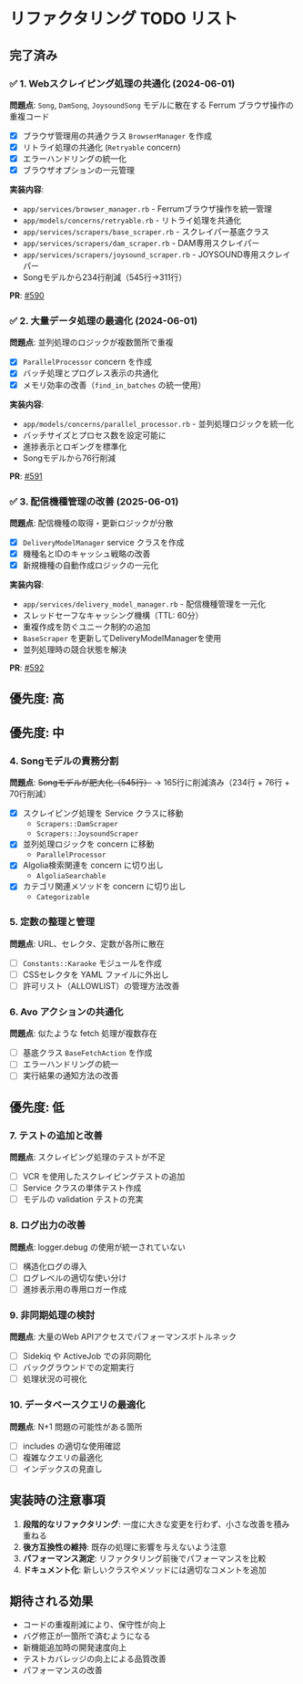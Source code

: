 # リファクタリング TODO リスト

## 完了済み

### ✅ 1. Webスクレイピング処理の共通化 (2024-06-01)
**問題点**: `Song`, `DamSong`, `JoysoundSong` モデルに散在する Ferrum ブラウザ操作の重複コード
- [x] ブラウザ管理用の共通クラス `BrowserManager` を作成
- [x] リトライ処理の共通化 (`Retryable` concern)
- [x] エラーハンドリングの統一化
- [x] ブラウザオプションの一元管理

**実装内容**:
- `app/services/browser_manager.rb` - Ferrumブラウザ操作を統一管理
- `app/models/concerns/retryable.rb` - リトライ処理を共通化
- `app/services/scrapers/base_scraper.rb` - スクレイパー基底クラス
- `app/services/scrapers/dam_scraper.rb` - DAM専用スクレイパー
- `app/services/scrapers/joysound_scraper.rb` - JOYSOUND専用スクレイパー
- Songモデルから234行削減（545行→311行）

**PR**: [#590](https://github.com/shiroemons/touhou_karaoke_admin/pull/590)

### ✅ 2. 大量データ処理の最適化 (2024-06-01)
**問題点**: 並列処理のロジックが複数箇所で重複
- [x] `ParallelProcessor` concern を作成
- [x] バッチ処理とプログレス表示の共通化
- [x] メモリ効率の改善（`find_in_batches` の統一使用）

**実装内容**:
- `app/models/concerns/parallel_processor.rb` - 並列処理ロジックを統一化
- バッチサイズとプロセス数を設定可能に
- 進捗表示とロギングを標準化
- Songモデルから76行削減

**PR**: [#591](https://github.com/shiroemons/touhou_karaoke_admin/pull/591)

### ✅ 3. 配信機種管理の改善 (2025-06-01)
**問題点**: 配信機種の取得・更新ロジックが分散
- [x] `DeliveryModelManager` service クラスを作成
- [x] 機種名とIDのキャッシュ戦略の改善
- [x] 新規機種の自動作成ロジックの一元化

**実装内容**:
- `app/services/delivery_model_manager.rb` - 配信機種管理を一元化
- スレッドセーフなキャッシング機構（TTL: 60分）
- 重複作成を防ぐユニーク制約の追加
- `BaseScraper` を更新してDeliveryModelManagerを使用
- 並列処理時の競合状態を解決

**PR**: [#592](https://github.com/shiroemons/touhou_karaoke_admin/issues/592)

## 優先度: 高

## 優先度: 中

### 4. Songモデルの責務分割
**問題点**: ~~Songモデルが肥大化（545行）~~ → 165行に削減済み（234行 + 76行 + 70行削減）
- [x] スクレイピング処理を Service クラスに移動
  - `Scrapers::DamScraper`
  - `Scrapers::JoysoundScraper`
- [x] 並列処理ロジックを concern に移動
  - `ParallelProcessor`
- [x] Algolia検索関連を concern に切り出し
  - `AlgoliaSearchable`
- [x] カテゴリ関連メソッドを concern に切り出し
  - `Categorizable`

### 5. 定数の整理と管理
**問題点**: URL、セレクタ、定数が各所に散在
- [ ] `Constants::Karaoke` モジュールを作成
- [ ] CSSセレクタを YAML ファイルに外出し
- [ ] 許可リスト（ALLOWLIST）の管理方法改善

### 6. Avo アクションの共通化
**問題点**: 似たような fetch 処理が複数存在
- [ ] 基底クラス `BaseFetchAction` を作成
- [ ] エラーハンドリングの統一
- [ ] 実行結果の通知方法の改善

## 優先度: 低

### 7. テストの追加と改善
**問題点**: スクレイピング処理のテストが不足
- [ ] VCR を使用したスクレイピングテストの追加
- [ ] Service クラスの単体テスト作成
- [ ] モデルの validation テストの充実

### 8. ログ出力の改善
**問題点**: logger.debug の使用が統一されていない
- [ ] 構造化ログの導入
- [ ] ログレベルの適切な使い分け
- [ ] 進捗表示用の専用ロガー作成

### 9. 非同期処理の検討
**問題点**: 大量のWeb APIアクセスでパフォーマンスボトルネック
- [ ] Sidekiq や ActiveJob での非同期化
- [ ] バックグラウンドでの定期実行
- [ ] 処理状況の可視化

### 10. データベースクエリの最適化
**問題点**: N+1 問題の可能性がある箇所
- [ ] includes の適切な使用確認
- [ ] 複雑なクエリの最適化
- [ ] インデックスの見直し

## 実装時の注意事項

1. **段階的なリファクタリング**: 一度に大きな変更を行わず、小さな改善を積み重ねる
2. **後方互換性の維持**: 既存の処理に影響を与えないよう注意
3. **パフォーマンス測定**: リファクタリング前後でパフォーマンスを比較
4. **ドキュメント化**: 新しいクラスやメソッドには適切なコメントを追加

## 期待される効果

- コードの重複削減により、保守性が向上
- バグ修正が一箇所で済むようになる
- 新機能追加時の開発速度向上
- テストカバレッジの向上による品質改善
- パフォーマンスの改善